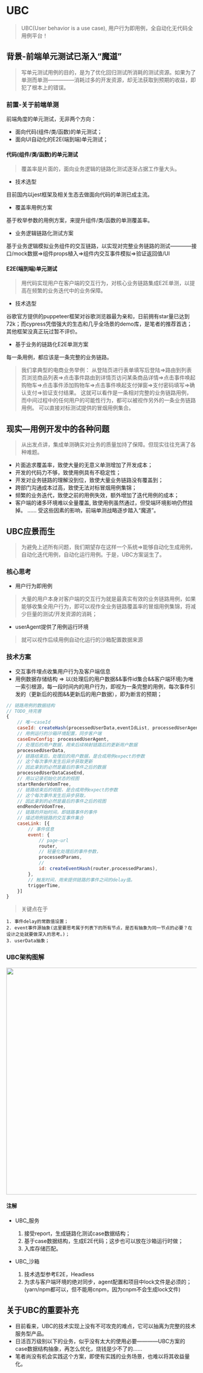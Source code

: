 # UBC
> UBC(User behavior is a use case), 用户行为即用例，全自动化无代码全用例平台！

## 背景-前端单元测试已渐入“魔道”
> 写单元测试用例的目的，是为了优化回归测试所消耗的测试资源。如果为了单测而单测—————消耗过多的开发资源，却无法获取到预期的收益，即犯了根本上的错误。


### 前置-关于前端单测
前端角度的单元测试，无非两个方向：
+ 面向代码(组件/类/函数)的单元测试；
+ 面向UI自动化的E2E(端到端)单元测试；


#### 代码(组件/类/函数)的单元测试
> 覆盖率是片面的，面向业务逻辑的链路化测试逐渐占据工作量大头。

+ 技术选型

目前国内以jest框架及相关生态去做面向代码的单测已成主流。

+ 覆盖率用例方案

基于枚举参数的用例方案，来提升组件/类/函数的单测覆盖率。

+ 业务逻辑链路化测试方案

基于业务逻辑模拟业务组件的交互链路，以实现对完整业务链路的测试————接口/mock数据=>组件props植入=>组件内交互事件模拟=>验证返回值/UI

#### E2E(端到端)单元测试
> 用代码实现用户在客户端的交互行为，对核心业务链路集成E2E单测，以提高在频繁的业务迭代中的业务保障。

+ 技术选型

谷歌官方提供的puppeteer框架对谷歌浏览器最为亲和，日前拥有star量已达到72k；而cypress凭借强大的生态和几乎全场景的demo库，是笔者的推荐首选；其他框架没真正玩过暂不评价。

+ 基于业务的链路化E2E单测方案

每一条用例，都应该是一条完整的业务链路。

>我们拿典型的电商业务举例：
从登陆页进行表单填写后登陆=>路由到列表页浏览商品列表=>点击事件路由到详情页访问某条商品详情=>点击事件唤起购物车=>点击事件添加购物车=>点击事件唤起支付弹窗=>支付密码填写=>确认支付=>验证支付结果。
这就可以看作是一条相对完整的业务链路用例，而中间过程中的任何用户的可能性行为，都可以被视作另外的一条业务链路用例。
可以直接对标测试提供的冒烟用例集合。

## 现实—用例开发中的各种问题
>从出发点讲，集成单测确实对业务的质量加持了保障。但现实往往充满了各种难题。
+ 片面追求覆盖率，致使大量的无意义单测增加了开发成本；
+ 开发的代码力不够，致使用例具有不稳定性；
+ 开发对业务链路的理解没到位，致使大量业务链路没有覆盖到；
+ 跨部门沟通成本过高，致使无法对标冒烟用例集锦；
+ 频繁的业务迭代，致使之前的用例失效，额外增加了迭代用例的成本；
+ 客户端的诸多环境难以全量覆盖, 致使用例虽然通过，但受端环境影响仍然挂掉。
……
受这些因素的影响，前端单测战略逐步踏入“魔道”。

## UBC应景而生
> 为避免上述所有问题，我们期望存在这样一个系统=>能够自动化生成用例，自动化迭代用例，自动化运行用例。于是，UBC方案诞生了。

### 核心思考
+ 用户行为即用例 
> 大量的用户本身对客户端的交互行为就是最真实有效的业务链路用例，如果能够收集全用户行为，即可以视作全业务链路覆盖率的冒烟用例集锦，将减少巨量的测试/开发资源的消耗；
+ userAgent提供了用例运行环境
> 就可以视作后续用例自动化运行的沙箱配置数据来源

### 技术方案
+ 交互事件埋点收集用户行为及客户端信息
+ 用例数据存储结构 => 以(处理后的用户数据&&事件id集合&&客户端环境)为唯一索引根源，每一段时间内的用户行为，即视为一条完整的用例，每次事件引发的（更新后的视图&&更新后的用户数据），即为断言的预期；
```js
// 链路用例的数据结构
// TODO_待完善
{
    // 唯一caseId
    caseId: createHash(processedUserData,eventIdList, processedUserAgent),
    // 用例运行的沙箱环境配置，同步客户端
    caseEnvConfig: processedUserAgent, 
    // 处理后的用户数据，用来后续映射链路后的更新用户数据
    processedUserData,
    // 链路结束后，处理后的用户数据，是合成用例expect的参数
    // 这个每次事件发生后异步获取更新
    // 因此拿到的必然是最后的事件之后的数据
    processedUserDataCaseEnd,
    // 用以记录初始化状态的视图
    startRenderVdomTree,
    // 链路结束后的视图，是合成用例expect的参数
    // 这个每次事件发生后异步获取，
    // 因此拿到的必然是最后的事件之后的视图
    endRenderVdomTree,
    // 链路的开始时间，即链路事件的事件
    // 描述用例链路的交互事件集合
    caseLink: [{
        // 事件信息
        event: {
            // page-url
            router,
            // 轻量化处理后的事件参数，
            processedParams,
            // 
            id: createEventHash(router,processedParams),
        },
        // 触发时间，用来提供链路的事件之间的delay值。
        triggerTime,
    }]
}
```
> 关键点在于 

    1. 事件delay的常数值设置； 
    2. event事件源抽象(这里要思考属于列表下的所有节点，是否有抽象为同一节点的必要？在设计之处就要做深入的思考。)；
    3. userData抽象；

### UBC架构图解

<img  src="https://melodyworld.oss-cn-beijing.aliyuncs.com/headers/08147FFE-1D0F-447E-9168-FB6F8D719B11.jpg" width="1000px" height="600px">

#### 注解
+ UBC_服务
    1. 接受report，生成链路化测试case数据结构；
    2. 基于case数据结构，生成E2E代码；这步也可以放在沙箱运行时做；
    3. 入库存储匹配。

+ UBC_沙箱
    1. 技术选型参考E2E，Headless
    2. 为求与客户端环境的绝对同步，agent配置和项目中lock文件是必须的；(yarn/npm都可以，但不能用cnpm，因为cnpm不会生成lock文件)


## 关于UBC的重要补充
+ 目前看来，UBC的技术实现上没有不可攻克的难点，它可以抽离为完整的技术服务型产品。
+ 日活百万级别以下的业务，似乎没有太大的使用必要————UBC方案的case数据结构抽象，再怎么优化，烧钱是少不了的……
+ 笔者尚没有机会实践这个方案，即使有实践的业务场景，也难以将其收益量化。








